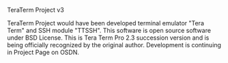 TeraTerm Project v3

TeraTerm Project would have been developed terminal emulator "Tera Term" and SSH module "TTSSH". This software is open source software under BSD License. This is Tera Term Pro 2.3 succession version and is being officially recognized by the original author. Development is continuing in Project Page on OSDN.
